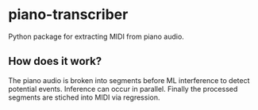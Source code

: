 # piano-transcriber

Python package for extracting MIDI from piano audio.

## How does it work?

The piano audio is broken into segments before ML interference to detect potential events. Inference can occur in parallel. Finally the processed segments are stiched into MIDI via regression.
